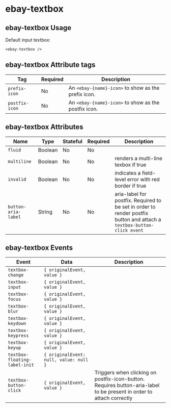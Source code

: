 # ebay-textbox

## ebay-textbox Usage

Default input textbox:

```marko
<ebay-textbox />
```

## ebay-textbox Attribute tags
Tag | Required | Description
--- | --- | ---
`prefix-icon` | No | An `<ebay-{name}-icon>` to show as the prefix icon.
`postfix-icon` | No | An `<ebay-{name}-icon>` to show as the postfix icon.

## ebay-textbox Attributes

Name | Type | Stateful | Required | Description
--- | --- | --- | --- | ---
`fluid` | Boolean | No | No |
`multiline` | Boolean | No | No | renders a multi-line texbox if true
`invalid` | Boolean | No | No | indicates a field-level error with red border if true
`button-aria-label` | String | No | No | aria-label for postfix. Required to be set in order to render postfix button and attach a `textbox-button-click event`

## ebay-textbox Events

Event | Data | Description
--- | --- | ---
`textbox-change` | `{ originalEvent, value }` |
`textbox-input` | `{ originalEvent, value }` |
`textbox-focus` | `{ originalEvent, value }` |
`textbox-blur` | `{ originalEvent, value }` |
`textbox-keydown` | `{ originalEvent, value }` |
`textbox-keypress` | `{ originalEvent, value }` |
`textbox-keyup` | `{ originalEvent, value }` |
`textbox-floating-label-init` | `{ originalEvent: null, value: null }` |
`textbox-button-click` | `{ originalEvent, value }` | Triggers when clicking on postfix-icon-button. Requires button-aria-label to be present in order to attach correctly
